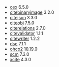 

  - [cex](cex/api/edu/holycross/shot/cex/index.html) 6.5.0
  - [citebinaryimage](citebinaryimage/api/edu/holycross/shot/citebinaryimage/index.html) 3.2.0
  - [citejson](CITE-JSON/api/edu/holycross/shot/citejson/index.html) 3.3.0
  - [citeobj](citeobj/api/edu/holycross/shot/citeobj/index.html) 7.5.0
  - [citerelations](citerelations/api/edu/holycross/shot/citerelation/index.html) 2.7.0
  - [citevalidator](citerelations/api/edu/holycross/shot/citevalidator/index.html) 1.1.1
  - [citewriter](citewriter/api/edu/furman/classics/citewriter/index.html) 1.2.2
  - [dse](dse/api/edu/holycross/shot/dse/index.html) 7.1.1
  - [ohco2](ohco2/api/edu/holycross/shot/ohco2/index.html) 10.19.0
  - [scm](scm/api/edu/holycross/shot/scm/index.html) 7.3.0
  - [xcite](xcite/api/edu/holycross/shot/cite/index.html) 4.3.0
